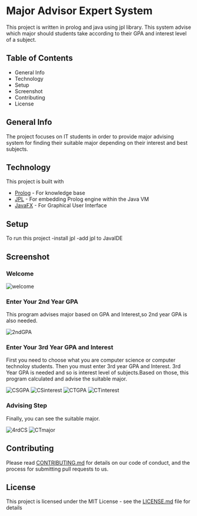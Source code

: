 # Major Advisor Expert System

This project is written in prolog and java using jpl library. This system advise
which major should students take according to their GPA and interest level of a
subject.

## Table of Contents

- General Info
- Technology
- Setup
- Screenshot
- Contributing
- License

## General Info

The project focuses on IT students in order to provide major advising system for
finding their suitable major depending on their interest and best subjects.

## Technology

This project is built with

- [Prolog](https://www.swi-prolog.org/pldoc/index.html) - For knowledge base
- [JPL](https://jpl7.org/) - For embedding Prolog engine within the Java VM
- [JavaFX](https://openjfx.io/) - For Graphical User Interface

## Setup

To run this project -install jpl -add jpl to JavaIDE

## Screenshot

### Welcome

![welcome](https://user-images.githubusercontent.com/59479427/96398745-98e78680-11f2-11eb-96ff-e90a941dfd56.PNG)

### Enter Your 2nd Year GPA

This program advises major based on GPA and Interest,so 2nd year GPA is also
needed.

![2ndGPA](https://user-images.githubusercontent.com/59479427/96399029-583c3d00-11f3-11eb-8ec8-14bbf0f78dbe.PNG)

### Enter Your 3rd Year GPA and Interest

First you need to choose what you are computer science or computer technoloy
students. Then you must enter 3rd year GPA and Interest. 3rd Year GPA is needed
and so is interest level of subjects.Based on those, this program calculated and
advise the suitable major.

![CSGPA](https://user-images.githubusercontent.com/59479427/96399037-5bcfc400-11f3-11eb-95e5-ce47f398f0e9.PNG)
![CSinterest](https://user-images.githubusercontent.com/59479427/96399051-62f6d200-11f3-11eb-9cd0-627fe66f53df.PNG)
![CTGPA](https://user-images.githubusercontent.com/59479427/96399044-5f634b00-11f3-11eb-9216-ba1838d385cf.PNG)
![CTinterest](https://user-images.githubusercontent.com/59479427/96399054-65f1c280-11f3-11eb-9955-4762da0d4395.PNG)

### Advising Step

Finally, you can see the suitable major.

![4rdCS](https://user-images.githubusercontent.com/59479427/96399094-7efa7380-11f3-11eb-948b-87eaa8f58a40.PNG)
![CTmajor](https://user-images.githubusercontent.com/59479427/96399070-730eb180-11f3-11eb-9508-aa28d4f6d740.PNG)

## Contributing

Please read
[CONTRIBUTING.md](https://github.com/HeinKhantZaw/prologProject/blob/master/CONTRIBUTING.md)
for details on our code of conduct, and the process for submitting pull requests
to us.

## License

This project is licensed under the MIT License - see the
[LICENSE.md](https://github.com/HeinKhantZaw/prologProject/blob/master/LICENSE)
file for details
